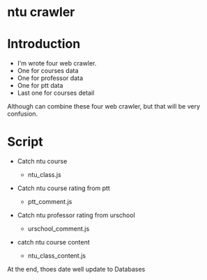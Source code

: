 # ntu crawler

# Introduction

* I'm wrote four web crawler.
* One for courses data
* One for professor data
* One for ptt data
* Last one for courses detail


Although can combine these four web crawler, but that will be very confusion.

# Script

* Catch ntu course
    * ntu_class.js

* Catch ntu course rating from ptt
    * ptt_comment.js

* Catch ntu professor rating from urschool
    * urschool_comment.js

* catch ntu course content
    * ntu_class_content.js

At the end, thoes date well update to Databases
